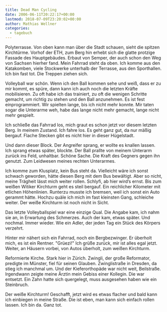 ```yaml
---
title: Dead Man Cycling
date: 2006-06-11T20:22:17+00:00
lastmod: 2018-07-09T23:20:02+00:00
author: Mathias Wellner
categories:
  - tagebuch
---
```

Polyterrasse. Von oben kann man über die Stadt schauen, sieht die spitzen Kirchtürme. Vorhof der ETH, zum Berg hin erhebt sich die glatte protzige Fassade des Hauptgebäudes. Erbaut von Semper, der auch schon den Weg von Sachsen hierher fand. Mein Fahrrad steht da oben. Ich komme aus den Katakomben, viele Stockwerke unterhalb der Terrasse, aus den Sporthallen. Ich bin fast tot. Die Treppen ziehen sich. 
<!--more-->

Volleyball war schön. Wenn ich den Ball kommen sehe und weiß, dass er zu mir kommt, es spüre, dann kann ich auch noch die letzten Kräfte mobilisieren. Zu oft habe ich das trainiert, zu oft die wenigen Schritte gemacht, um richtig zu stehen und den Ball anzunehmen. Es ist fest einprogrammiert. Wir spielten lange, bis ich nicht mehr konnte. Mir taten sogar die Unterarme weh, habe das lange nicht mehr gemacht, lange nicht mehr gespielt. 

Ich schließe das Fahrrad los, mich graut es schon jetzt vor diesem letzten Berg. In meinem Zustand. Ich fahre los. Es geht ganz gut, da nur mäßig bergauf. Flache Stecken gibt es nicht hier in dieser Hügelstadt. 

Und dann dieser Block. Der Angreifer sprang, er wollte es knallen lassen. Ich sprang etwas später, blockte. Der Ball prallte von meinem Unterarm zurück ins Feld, unhaltbar. Schöne Sache. Die Kraft des Gegners gegen ihn genutzt. Zum Leidwesen meines rechten Unterarmes. 

Ich komme zum Klusplatz, kein Bus steht da. Vielleicht wäre ich sonst schwach geworden, hätte diesen Berg mit dem Bus bewältigt. Aber so nicht, meine Trägheit lässt mich weiter rollen. Schlyfi, ab hier wird&#8217;s ernst. Bis zum weißen Witiker Kirchturm geht es steil bergauf. Ein reichlicher Kilometer mit etlichen Höhenlinien. Runterzu musste ich bremsen, weil ich sonst ein Auto gerammt hätte. Hochzu quäle ich mich im fast kleinsten Gang, schleiche weiter. Der weiße Kirchturm ist noch nicht in Sicht. 

Das letzte Volleyballspiel war eine einzige Qual. Die Angabe kam, ich nahm sie an, in Erwartung des Schmerzes. Auch der kam, etwas später. Und nochmal. Immer wieder. Wie ein Adler, der jeden Tag ein Stück des Körpers verzehrt. 

Hinter mir nähert sich ein Fahrrad, noch ein Bergbezwinger. Er überholt mich, es ist ein Rentner. "Grüezi!" Ich grüße zurück, mir ist alles egal jetzt. Weiter, an Häusern vorbei, von Autos überholt, zum weißen Kirchturm. 

Reformierte Kirche. Stark hier in Zürich. Zwingli, der große Reformator, predigte im Münster, fiel für seinen Glauben. Zwinglistraße in Dresden, da stieg ich manchmal um. Und der Kieferorthopäde war nicht weit, Beilstraße. Irgendwann zeigte meine Ärztin mein Gebiss einer Kollegin. Die war entsetzt. Ein Zahn hatte sich quergelegt, muss ausgesehen haben wie ein Steinbruch. 

Der weiße Kirchturm! Geschafft, jetzt wird es etwas flacher und bald kann ich einbiegen in meine Straße. Die ist eben, man kann sich einfach rollen lassen. Ich bin da. Ganz tot.